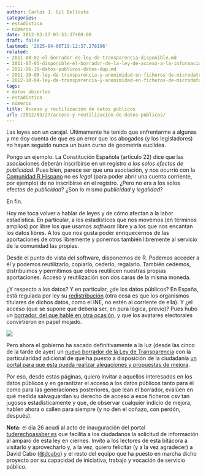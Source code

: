 ```yaml
---
author: Carlos J. Gil Bellosta
categories:
- estadística
- números
date: 2012-03-27 07:53:37+00:00
draft: false
lastmod: '2025-04-06T19:12:37.278196'
related:
- 2011-08-02-el-borrador-de-ley-de-transparencia-disponible.md
- 2011-07-05-disponible-el-borrador-de-la-ley-de-acceso-a-la-informacion.md
- 2011-06-10-datos-publicos-datos-dup.md
- 2011-10-06-ley-de-transparencia-y-anonimidad-en-ficheros-de-microdatos.md
- 2012-10-04-ley-de-transparencia-y-anonimidad-en-ficheros-de-microdatos-ii.md
tags:
- datos abiertos
- estadística
- números
title: Acceso y reutilización de datos públicos
url: /2012/03/27/acceso-y-reutilizacion-de-datos-publicos/
---
```


Las leyes son un carajal. Últimamente he tenido que enfrentarme a algunas y me doy cuenta de que es un error que los abogados (y los legisladores) no hayan seguido nunca un buen curso de geometría euclídea.

Pongo un ejemplo. La Constitución Española (artículo 22) dice que las asociaciones deberán inscribirse en un registro _a los solos efectos de publicidad_. Pues bien, parece ser que una asociación, y nos ocurrió con la [Comunidad R Hispano](http://r-es.org) no es _legal_ (para poder abrir una cuenta corriente, por ejemplo) de no inscribirse en el registro. ¿Pero no era a los solos efectos de _publicidad_? ¿Son lo mismo _publicidad_ y _legalidad_?

En fin.

Hoy me toca volver a hablar de leyes y de cómo afectan a la labor estadística. En particular, a los estadísticos que nos movemos (en términos amplios) por libre los que usamos _software_ libre y a los que nos encantan los datos libres. A los que nos gusta poder enriquecernos de las aportaciones de otros libremente y ponemos también libremente al servicio de la comunidad las propias.

Desde el punto de vista del software, disponemos de R. Podemos acceder a él y podemos reutilizarlo, copiarlo, cederlo, regalarlo. También cedemos, distribuimos y permitimos que otros reutilicen nuestras propias aportaciones. Acceso y reutilización son dos caras de la misma moneda.

¿Y respecto a los datos? Y en particular, ¿de los datos públicos? En España, está regulada por ley su [redistribución](http://www.boe.es/aeboe/consultas/bases_datos/doc.php?id=BOE-A-2007-19814) (otra cosa es que los organismos titulares de dichos datos, como el INE, no estén al corriente de ella). Y ¿el acceso (que se supone que debería ser, en pura lógica, previo)? Pues hubo un [borrador, del que hablé en otra ocasión,](https://datanalytics.com/2011/08/02/el-borrador-de-ley-de-transparencia-disponible/) y que los avatares electorales convirtieron en papel mojado.


[![](/wp-uploads/2012/03/transparencia.png#center)
](/wp-uploads/2012/03/transparencia.png#center)


Pero ahora el gobierno ha sacado definitivamente a la luz (desde las cinco de la tarde de ayer) un [nuevo borrador de la Ley de Transparencia](http://www.leydetransparencia.gob.es/anteproyecto/index.htm#AR6) con la particularidad adicional de que ha puesto a disposición de la ciudadanía [un portal para que esta pueda realizar alegaciones y propuestas de mejora](http://www.leydetransparencia.gob.es/index.htm).

Por eso, desde estas páginas, quiero invitar a aquellos interesados en los datos públicos y en garantizar el acceso a los datos públicos tanto para él como para las generaciones posteriores, que lean el borrador, evalúen en qué medida salvaguardan su derecho de acceso a esos ficheros csv tan jugosos estadísticamente y que, de observar cualquier indicio de mejora, hablen ahora o callen para siempre (y no den el coñazo, con perdón, después).

**Nota:** el día 26 acudí al acto de inauguración del portal [tuderechoasaber.es](http://tuderechoasaber.es/) que facilita a los ciudadanos la solicitud de información al amparo de esta ley en ciernes. Invito a los lectores de esta bitácora a visitarlo y aprovecharlo y, a la vez, quiero felicitar (y a la vez agradecer) a David Cabo ([@dcabo](https://twitter.com/#!/dcabo)) y el resto del equipo que ha puesto en marcha dicho proyecto por su capacidad de iniciativa, trabajo y vocación de servicio público.